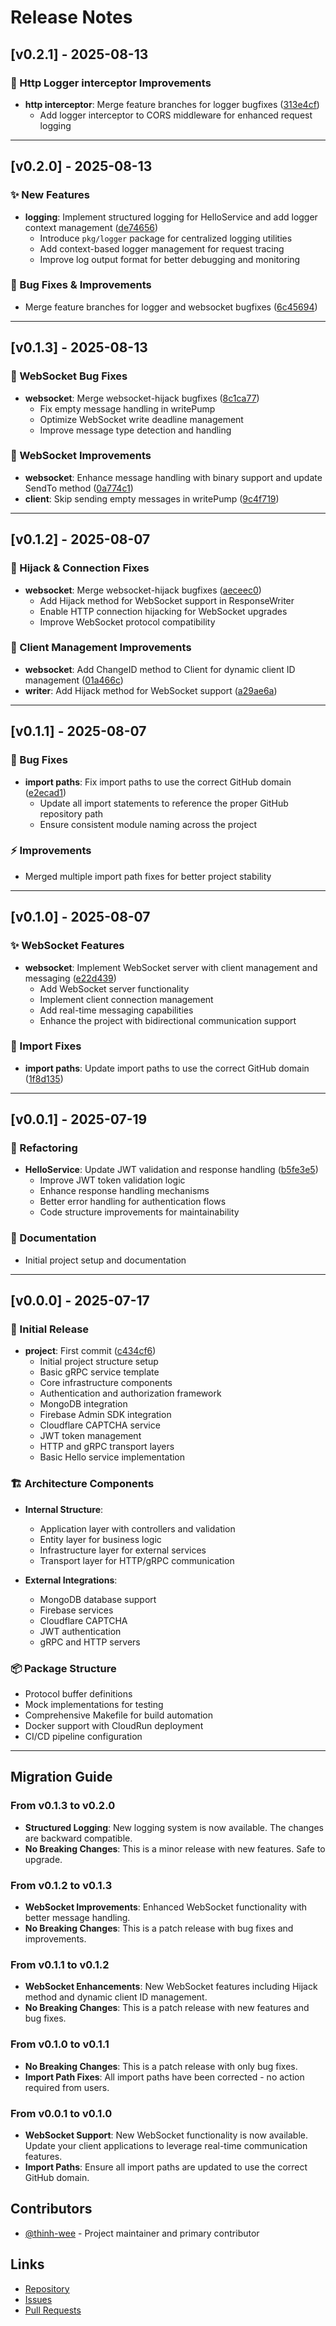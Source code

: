 # Release Notes

## [v0.2.1] - 2025-08-13

### 🔧 Http Logger interceptor Improvements

- **http interceptor**: Merge feature branches for logger bugfixes ([313e4cf](https://github.com/weeback/grpc-project-template/commit/313e4cf45382196cb9d5d9559fe44e73c7b97cf0))
  - Add logger interceptor to CORS middleware for enhanced request logging

---

## [v0.2.0] - 2025-08-13

### ✨ New Features

- **logging**: Implement structured logging for HelloService and add logger context management ([de74656](https://github.com/weeback/grpc-project-template/commit/de74656d5c3d59c0d3071f86cf4fc26c16eebee7))
  - Introduce `pkg/logger` package for centralized logging utilities
  - Add context-based logger management for request tracing
  - Improve log output format for better debugging and monitoring

### 🐛 Bug Fixes & Improvements

- Merge feature branches for logger and websocket bugfixes ([6c45694](https://github.com/weeback/grpc-project-template/commit/6c4569426b86f9976645850e5ea32e43a283a390))

---

## [v0.1.3] - 2025-08-13

### 🐛 WebSocket Bug Fixes

- **websocket**: Merge websocket-hijack bugfixes ([8c1ca77](https://github.com/weeback/grpc-project-template/commit/8c1ca7790bb0ea1629b119481ea057a25357c977))
  - Fix empty message handling in writePump
  - Optimize WebSocket write deadline management
  - Improve message type detection and handling

### 🔧 WebSocket Improvements

- **websocket**: Enhance message handling with binary support and update SendTo method ([0a774c1](https://github.com/weeback/grpc-project-template/commit/0a774c171bfde6cbe0d27252843051d25b415bf8))
- **client**: Skip sending empty messages in writePump ([9c4f719](https://github.com/weeback/grpc-project-template/commit/9c4f719b7f69386ca012e2b90f422ce7695327f4))

---

## [v0.1.2] - 2025-08-07

### 🐛 Hijack & Connection Fixes

- **websocket**: Merge websocket-hijack bugfixes ([aeceec0](https://github.com/weeback/grpc-project-template/commit/aeceec08d3538e6a683640aef90d7094b73f76d2))
  - Add Hijack method for WebSocket support in ResponseWriter
  - Enable HTTP connection hijacking for WebSocket upgrades
  - Improve WebSocket protocol compatibility

### 🔧 Client Management Improvements

- **websocket**: Add ChangeID method to Client for dynamic client ID management ([01a466c](https://github.com/weeback/grpc-project-template/commit/01a466cd17e77ce454363467ad4f2e9508fb26db))
- **writer**: Add Hijack method for WebSocket support ([a29ae6a](https://github.com/weeback/grpc-project-template/commit/a29ae6ae8b41f6e5981ca4e4e6e193769d5cf135))

---

## [v0.1.1] - 2025-08-07

### 🐛 Bug Fixes

- **import paths**: Fix import paths to use the correct GitHub domain ([e2ecad1](https://github.com/weeback/grpc-project-template/commit/e2ecad1ca913261a36e7a68555a28e4182f1452f))
  - Update all import statements to reference the proper GitHub repository path
  - Ensure consistent module naming across the project

### ⚡ Improvements

- Merged multiple import path fixes for better project stability

---

## [v0.1.0] - 2025-08-07

### ✨ WebSocket Features

- **websocket**: Implement WebSocket server with client management and messaging ([e22d439](https://github.com/weeback/grpc-project-template/commit/e22d439f78f60f5d8976db70ba24c2f4fb6f41ae))
  - Add WebSocket server functionality
  - Implement client connection management
  - Add real-time messaging capabilities
  - Enhance the project with bidirectional communication support

### 🔧 Import Fixes

- **import paths**: Update import paths to use the correct GitHub domain ([1f8d135](https://github.com/weeback/grpc-project-template/commit/1f8d135ce81fb084c33fbb1bc38e832be448c77e))

---

## [v0.0.1] - 2025-07-19

### 🔧 Refactoring

- **HelloService**: Update JWT validation and response handling ([b5fe3e5](https://github.com/weeback/grpc-project-template/commit/b5fe3e5f5d6820b7ca76254b9b835f46763cc78f))
  - Improve JWT token validation logic
  - Enhance response handling mechanisms
  - Better error handling for authentication flows
  - Code structure improvements for maintainability

### 📝 Documentation

- Initial project setup and documentation

---

## [v0.0.0] - 2025-07-17

### 🎉 Initial Release

- **project**: First commit ([c434cf6](https://github.com/weeback/grpc-project-template/commit/c434cf6307300cbc05fe0c93b853f0cc7e066895))
  - Initial project structure setup
  - Basic gRPC service template
  - Core infrastructure components
  - Authentication and authorization framework
  - MongoDB integration
  - Firebase Admin SDK integration
  - Cloudflare CAPTCHA service
  - JWT token management
  - HTTP and gRPC transport layers
  - Basic Hello service implementation

### 🏗️ Architecture Components

- **Internal Structure**:
  - Application layer with controllers and validation
  - Entity layer for business logic
  - Infrastructure layer for external services
  - Transport layer for HTTP/gRPC communication

- **External Integrations**:
  - MongoDB database support
  - Firebase services
  - Cloudflare CAPTCHA
  - JWT authentication
  - gRPC and HTTP servers

### 📦 Package Structure

- Protocol buffer definitions
- Mock implementations for testing
- Comprehensive Makefile for build automation
- Docker support with CloudRun deployment
- CI/CD pipeline configuration

---

## Migration Guide

### From v0.1.3 to v0.2.0

- **Structured Logging**: New logging system is now available. The changes are backward compatible.
- **No Breaking Changes**: This is a minor release with new features. Safe to upgrade.

### From v0.1.2 to v0.1.3

- **WebSocket Improvements**: Enhanced WebSocket functionality with better message handling.
- **No Breaking Changes**: This is a patch release with bug fixes and improvements.

### From v0.1.1 to v0.1.2

- **WebSocket Enhancements**: New WebSocket features including Hijack method and dynamic client ID management.
- **No Breaking Changes**: This is a patch release with new features and bug fixes.

### From v0.1.0 to v0.1.1

- **No Breaking Changes**: This is a patch release with only bug fixes.
- **Import Path Fixes**: All import paths have been corrected - no action required from users.

### From v0.0.1 to v0.1.0

- **WebSocket Support**: New WebSocket functionality is now available. Update your client applications to leverage real-time communication features.
- **Import Paths**: Ensure all import paths are updated to use the correct GitHub domain.

## Contributors

- [@thinh-wee](https://github.com/thinh-wee) - Project maintainer and primary contributor

## Links

- [Repository](https://github.com/weeback/grpc-project-template)
- [Issues](https://github.com/weeback/grpc-project-template/issues)
- [Pull Requests](https://github.com/weeback/grpc-project-template/pulls)
